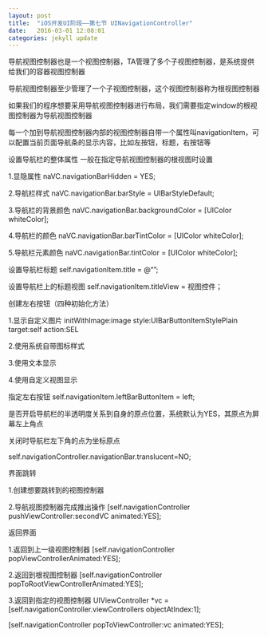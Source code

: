 ```yaml
---
layout: post
title:  "iOS开发UI阶段——第七节 UINavigationController"
date:   2016-03-01 12:08:01
categories: jekyll update
---
```


导航视图控制器也是一个视图控制器，TA管理了多个子视图控制器，是系统提供给我们的容器视图控制器

导航视图控制器至少管理了一个子视图控制器，这个视图控制器称为根视图控制器

如果我们的程序想要采用导航视图控制器进行布局，我们需要指定window的根视图控制器为导航视图控制器

每一个加到导航视图控制器内部的视图控制器自带一个属性叫navigationItem，可以配置当前页面导航条的显示内容，比如左按钮，标题，右按钮等

设置导航栏的整体属性  一般在指定导航视图控制器的根视图时设置

1.显隐属性 naVC.navigationBarHidden = YES;

2.导航栏样式 naVC.navigationBar.barStyle = UIBarStyleDefault;

3.导航栏的背景颜色 naVC.navigationBar.backgroundColor = [UIColor whiteColor];

4.导航栏的颜色 naVC.navigationBar.barTintColor = [UIColor whiteColor];

5.导航栏元素颜色 naVC.navigationBar.tintColor = [UIColor whiteColor];

设置导航栏标题 self.navigationItem.title = @“”;

设置导航栏上的标题视图 self.navigationItem.titleView = 视图控件；

创建左右按钮（四种初始化方法）

1.显示自定义图片 initWithImage:image  style:UIBarButtonItemStylePlain target:self action:SEL

2.使用系统自带图标样式

3.使用文本显示

4.使用自定义视图显示

指定左右按钮 self.navigationItem.leftBarButtonItem = left;

是否开启导航栏的半透明度关系到自身的原点位置，系统默认为YES，其原点为屏幕左上角点

关闭时导航栏左下角的点为坐标原点

self.navigationController.navigationBar.translucent=NO;

界面跳转

1.创建想要跳转到的视图控制器

2.导航视图控制器完成推出操作  [self.navigationController pushViewController:secondVC animated:YES];

返回界面

1.返回到上一级视图控制器 [self.navigationController popViewControllerAnimated:YES];

2.返回到根视图控制器  [self.navigationController popToRootViewControllerAnimated:YES];

3.返回到指定的视图控制器 UIViewController *vc = [self.navigationController.viewControllers objectAtIndex:1];

[self.navigationController popToViewController:vc animated:YES];